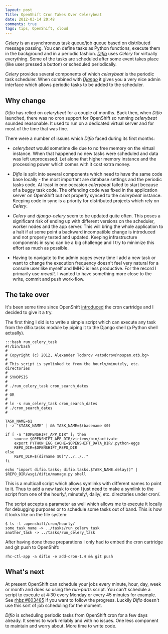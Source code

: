 ```yaml
---
layout: post
Title: OpenShift Cron Takes Over Celerybeat
date: 2012-03-14 20:48
comments: true
Tags: tips, OpenShift, cloud
---
```


[*Celery*](http://celeryproject.org/) is an asynchronous task queue/job queue
based on distributed message passing. You can define tasks as Python functions,
execute them in the background and in a periodic fashion.
[*Difio*](http://www.dif.io) uses *Celery* for virtually everything.
Some of the tasks are scheduled after some event takes place (like user pressed a button)
or scheduled periodically.


*Celery* provides several components of which *celerybeat* is the periodic task scheduler.
When combined with [*Django*](http://djangoproject.com) it gives you a very nice admin interface
which allows periodic tasks to be added to the scheduler.

Why change
----------

*Difio* has relied on *celerybeat* for a couple of months. Back then, when *Difio* launched,
there was no cron support for OpenShift so running *celerybeat* sounded reasonable.
It used to run on a dedicated virtual server and for most of the time that was fine. 

There were a number of issues which *Difio* faced during its first months:

* *celerybeat* would sometime die due to no free memory on the virtual instance.
When that happened no new tasks were scheduled and data was left unprocessed.
Let alone that higher memory instance and the processing power which comes with it
cost extra money.

* *Difio* is split into several components which need to have the same code base
locally - the most important are database settings and the periodic tasks
code. At least in one occasion *celerybeat* failed to start because of a buggy 
task code. The offending code was fixed in the application server on OpenShift but
not properly synced to the *celerybeat* instance. Keeping code in sync is a priority
for distributed projects which rely on *Celery*.

* *Celery* and *django-celery* seem to be updated quite often. This poses a significant risk
of ending up with different versions on the scheduler, worker nodes and the app server. This will
bring the whole application to a halt if at some point a backward incompatible change is introduced
and not properly tested and updated. Keeping infrastructure components in sync can be a big challenge
and I try to minimize this effort as much as possible.

* Having to navigate to the admin pages every time I add a new task or want to change the execution
frequency doesn't feel very natural for a console user like myself and IMHO is less productive.
For the record I primarily use *mcedit*. I wanted to have something more close to the
write, commit and push work-flow.


The take over
-------------

It's been some time since OpenShift
[introduced](https://www.redhat.com/openshift/community/blogs/getting-started-with-cron-jobs-on-openshift)
the cron cartridge and I decided to give it a try.

The first thing I did is to write a simple script which can execute any task from the difio.tasks module
by piping it to the Django shell (a Python shell actually).

    :::bash run_celery_task
    #!/bin/bash
    #
    # Copyright (c) 2012, Alexander Todorov <atodorov@nospam.otb.bg>
    #
    # This script is symlinked to from the hourly/minutely, etc. directories
    #
    # SYNOPSIS
    #
    # ./run_celery_task cron_search_dates
    #
    # OR
    #
    # ln -s run_celery_task cron_search_dates
    # ./cron_search_dates
    #
    
    TASK_NAME=$1
    [ -z "$TASK_NAME" ] && TASK_NAME=$(basename $0)
    
    if [ -n "$OPENSHIFT_APP_DIR" ]; then
        source $OPENSHIFT_APP_DIR/virtenv/bin/activate
        export PYTHON_EGG_CACHE=$OPENSHIFT_DATA_DIR/.python-eggs
        REPO_DIR=$OPENSHIFT_REPO_DIR
    else
        REPO_DIR=$(dirname $0)"/../../.."
    fi
    
    echo "import difio.tasks; difio.tasks.$TASK_NAME.delay()" | $REPO_DIR/wsgi/difio/manage.py shell


This is a multicall script which allows symlinks with different names to point to it. 
Thus to add a new task to cron I just need to make a symlink to the script from one of the
hourly/, minutely/, daily/, etc. directories under cron/.

The script accepts a parameter as well which allows me to execute it locally for debugging purposes
or to schedule some tasks out of band.
This is how it looks like on the file system:

    $ ls -l .openshift/cron/hourly/
    some_task_name -> ../tasks/run_celery_task
    another_task -> ../tasks/run_celery_task


After having done these preparations I only had to embed the cron cartridge and git push to OpenShift:

    rhc-ctl-app -a difio -e add-cron-1.4 && git push


What's next
---------

At present OpenShift can schedule your jobs every minute, hour, day, week or month and does so using the
*run-parts* script. You can't schedule a script to execute at 4:30 every Monday or every 45 minutes for example.
See [rhbz #803485](https://bugzilla.redhat.com/show_bug.cgi?id=803485) if you want to follow the
progress. Luckily *Difio* doesn't use this sort of job scheduling for the moment.


*Difio* is scheduling periodic tasks from OpenShift cron for a few days already. 
It seems to work reliably and with no issues. One less component to maintain and worry about.
More time to write code.
